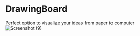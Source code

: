 # DrawingBoard
Perfect option to visualize your ideas from paper to computer
![Screenshot (9)](https://user-images.githubusercontent.com/122024239/215265648-7a98685a-61d8-42a3-860c-8c6854629c3c.png)
